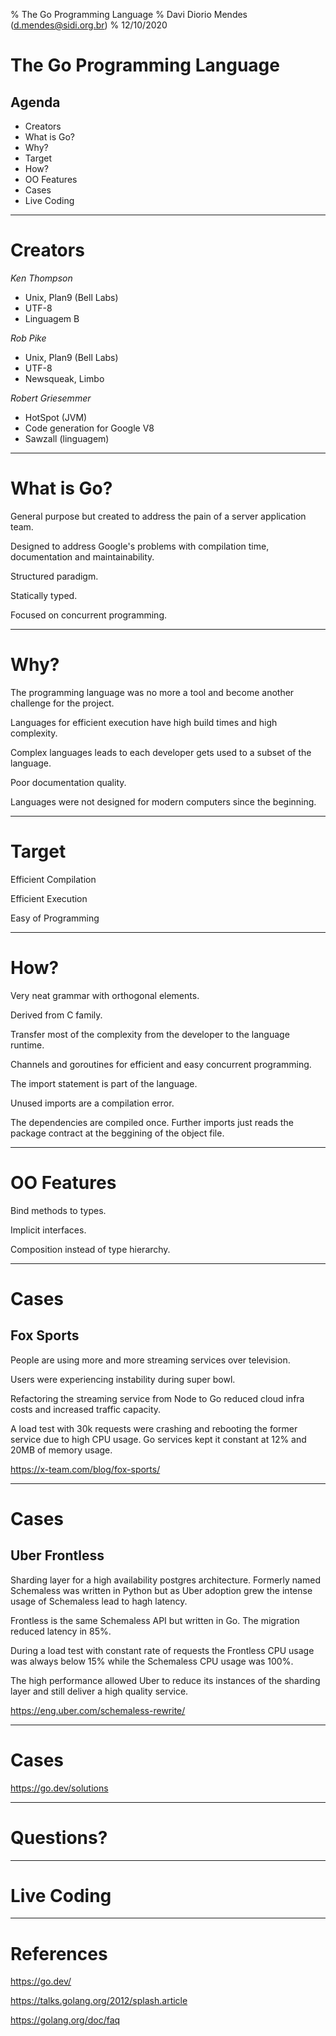 % The Go Programming Language
% Davi Diorio Mendes (d.mendes@sidi.org.br)
% 12/10/2020

# The Go Programming Language

## Agenda

- Creators
- What is Go?
- Why?
- Target
- How?
- OO Features
- Cases
- Live Coding

---

# Creators

*Ken Thompson*

- Unix, Plan9 (Bell Labs)
- UTF-8
- Linguagem B

*Rob Pike*

- Unix, Plan9 (Bell Labs)
- UTF-8
- Newsqueak, Limbo

*Robert Griesemmer*

- HotSpot (JVM)
- Code generation for Google V8
- Sawzall (linguagem)

---

# What is Go?

General purpose but created to address
the pain of a server application team.

Designed to address Google's problems
with compilation time, documentation
and maintainability.

Structured paradigm.

Statically typed.

Focused on concurrent programming.

---

# Why?

The programming language was no more a
tool and become another challenge for
the project.

Languages for efficient execution have
high build times and high complexity.

Complex languages leads to each developer
gets used to a subset of the language.

Poor documentation quality.

Languages were not designed for modern
computers since the beginning.

---

# Target

Efficient Compilation

Efficient Execution

Easy of Programming

---

# How?

Very neat grammar with orthogonal elements.

Derived from C family.

Transfer most of the complexity from
the developer to the language runtime.

Channels and goroutines for efficient
and easy concurrent programming.

The import statement is part of the language.

Unused imports are a compilation error.

The dependencies are compiled once. Further
imports just reads the package contract
at the beggining of the object file.

---

# OO Features

Bind methods to types.

Implicit interfaces.

Composition instead of type hierarchy.

---

# Cases

## Fox Sports

People are using more and more streaming
services over television.

Users were experiencing instability during
super bowl.

Refactoring the streaming service from Node
to Go reduced cloud infra costs and increased
traffic capacity.

A load test with 30k requests were crashing
and rebooting the former service due to high
CPU usage. Go services kept it constant at
12% and 20MB of memory usage.

https://x-team.com/blog/fox-sports/

---

# Cases

## Uber Frontless

Sharding layer for a high availability postgres
architecture. Formerly named Schemaless was written
in Python but as Uber adoption grew the intense
usage of Schemaless lead to hagh latency.

Frontless is the same Schemaless API but written
in Go. The migration reduced latency in 85%.

During a load test with constant rate of requests
the Frontless CPU usage was always below 15% while
the Schemaless CPU usage was 100%.

The high performance allowed Uber to reduce its
instances of the sharding layer and still deliver
a high quality service.

https://eng.uber.com/schemaless-rewrite/

---

# Cases

https://go.dev/solutions

---

# Questions?

---

# Live Coding

---

# References

https://go.dev/

https://talks.golang.org/2012/splash.article

https://golang.org/doc/faq
